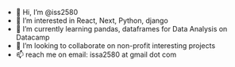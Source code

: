- 👋 Hi, I’m @iss2580
- 👀 I’m interested in React, Next, Python, django
- 🌱 I’m currently learning pandas, dataframes for Data Analysis on Datacamp
- 💞️ I’m looking to collaborate on non-profit interesting projects
- 📫 reach me on email: issa2580 at gmail dot com

<!---
issa2580/issa2580 is a ✨ special ✨ repository because its `README.md` (this file) appears on your GitHub profile.
You can click the Preview link to take a look at your changes.
--->
